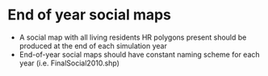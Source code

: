 # End of year social maps #

  * A social map with all living residents HR polygons present should be produced at the end of each simulation year
  * End-of-year social maps should have constant naming scheme for each year (i.e. FinalSocial2010.shp)